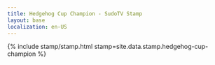 ```yaml
---
title: Hedgehog Cup Champion - SudoTV Stamp
layout: base
localization: en-US
---
```


{% include stamp/stamp.html
    stamp=site.data.stamp.hedgehog-cup-champion
%}